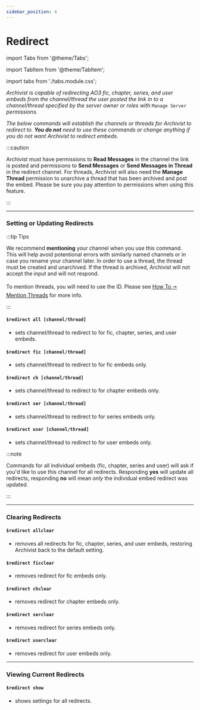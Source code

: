 ```yaml
---
sidebar_position: 4
---
```


# Redirect

import Tabs from '@theme/Tabs';

import TabItem from '@theme/TabItem';

import tabs from './tabs.module.css';

*Archivist is capable of redirecting AO3 fic, chapter, series, and user embeds from the channel/thread the user posted the link in to a channel/thread specified by the server owner or roles with* `Manage Server` *permissions.* 

*The below commands will establish the channels or threads for Archivist to redirect to. **You do not** need to use these commands or change anything if you do not want Archivist to redirect embeds.*

:::caution

Archivist must have permissions to **Read Messages** in the channel the link is posted and permissions to **Send Messages** or **Send Messages in Thread** in the redirect channel. For threads, Archivist will also need the **Manage Thread** permission to unarchive a thread that has been archived and post the embed. Please be sure you pay attention to permissions when using this feature.

:::

---

### Setting or Updating Redirects ###

:::tip Tips

<Tabs>
  <TabItem value="channels" label="Channels" attributes={{className: tabs.tablabel}}>We recommend <strong>mentioning</strong> your channel when you use this command. This will help avoid potentional errors with similarly named channels or in case you rename your channel later.</TabItem>
  <TabItem value="threads" label="Threads" attributes={{className: tabs.tablabel}}>In order to use a thread, the thread must be created and unarchived. If the thread is archived, Archivist will not accept the input and will not respond.<br /><br />To mention threads, you will need to use the ID. Please see <a href="/docs/How%20To/threads">How To 🠖 Mention Threads</a> for more info.</TabItem>
</Tabs>

:::

#### `$redirect all [channel/thread]` ####
- sets channel/thread to redirect to for fic, chapter, series, and user embeds.

#### `$redirect fic [channel/thread]` ####
- sets channel/thread to redirect to for fic embeds only.

#### `$redirect ch [channel/thread]` ####
- sets channel/thread to redirect to for chapter embeds only.

#### `$redirect ser [channel/thread]` ####
- sets channel/thread to redirect to for series embeds only.

#### `$redirect user [channel/thread]` ####
- sets channel/thread to redirect to for user embeds only.

:::note

Commands for all individual embeds (fic, chapter, series and user) will ask if you'd like to use this channel for all redirects. Responding **yes** will update all redirects, responding **no** will mean *only* the individual embed redirect was updated.

:::

---

### Clearing Redirects ###
#### `$redirect allclear` ####
- removes all redirects for fic, chapter, series, and user embeds, restoring Archivist back to the default setting.

#### `$redirect ficclear` ####
- removes redirect for fic embeds only.

#### `$redirect chclear` ####
- removes redirect for chapter embeds only.

#### `$redirect serclear` ####
- removes redirect for series embeds only.

#### `$redirect userclear` ####
- removes redirect for user embeds only.

---

### Viewing Current Redirects ###
#### `$redirect show` ####
- shows settings for all redirects.